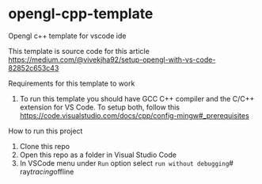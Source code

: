 # opengl-cpp-template
Opengl c++ template for vscode ide

This template is source code for this article https://medium.com/@vivekjha92/setup-opengl-with-vs-code-82852c653c43

Requirements for this template to work
1.  To run this template you should have GCC C++ compiler and the C/C++ extension for VS Code.
    To setup both, follow this https://code.visualstudio.com/docs/cpp/config-mingw#_prerequisites

How to run this project

1.  Clone this repo
2.  Open this repo as a folder in Visual Studio Code
3.  In VSCode menu under `Run` option select `run without debugging`#   r a y _ t r a c i n g _ o f f l i n e  
 